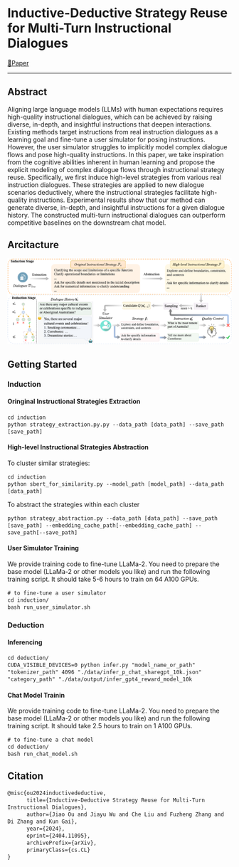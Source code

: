 # Inductive-Deductive Strategy Reuse for Multi-Turn Instructional Dialogues

[📄Paper](https://arxiv.org/pdf/2404.11095.pdf)

----------

## Abstract
Aligning large language models (LLMs) with human expectations requires high-quality instructional dialogues, which can be achieved by raising diverse, in-depth, and insightful instructions that deepen interactions.
Existing methods target instructions from real instruction dialogues as a learning goal and fine-tune a user simulator for posing instructions.
However, the user simulator struggles to implicitly model complex dialogue flows and pose high-quality instructions.
In this paper, we take inspiration from the cognitive abilities inherent in human learning and propose the explicit modeling of complex dialogue flows through instructional strategy reuse.
Specifically, we first induce high-level strategies from various real instruction dialogues.
These strategies are applied to new dialogue scenarios deductively, where the instructional strategies facilitate high-quality instructions.
Experimental results show that our method can generate diverse, in-depth, and insightful instructions for a given dialogue history. The constructed multi-turn instructional dialogues can outperform competitive baselines on the downstream chat model.

## Arcitacture
![alt Arcitacture](./images/architecture.png)

## Getting Started

### Induction

#### Oringinal Instructional Strategies Extraction
``` 
cd induction
python strategy_extraction.py.py --data_path [data_path] --save_path [save_path]
``` 

#### High-level Instructional Strategies Abstraction
To cluster similar strategies:
```
cd induction
python sbert_for_similarity.py --model_path [model_path] --data_path [data_path]

```
To abstract the strategies within each cluster 
```
python strategy_abstraction.py --data_path [data_path] --save_path [save_path] --embedding_cache_path[--embedding_cache_path] --save_path[--save_path]
``` 


#### User Simulator Training
We provide training code to fine-tune LLaMa-2. You need to prepare the base model (LLaMa-2 or other models you like) and run the following training script. It should take 5-6 hours to train on 64 A100 GPUs. 
```
# to fine-tune a user simulator
cd induction/
bash run_user_simulator.sh

```

### Deduction

#### Inferencing
```
cd deduction/
CUDA_VISIBLE_DEVICES=0 python infer.py "model_name_or_path" "tokenizer_path" 4096 "./data/infer_p_chat_sharegpt_10k.json"  "category_path" "./data/output/infer_gpt4_reward_model_10k
```
#### Chat Model Trainin
We provide training code to fine-tune LLaMa-2. You need to prepare the base model (LLaMa-2 or other models you like) and run the following training script. It should take 2.5 hours to train on 1 A100 GPUs. 
```
# to fine-tune a chat model
cd deduction/
bash run_chat_model.sh

```
## Citation
```
@misc{ou2024inductivedeductive,
      title={Inductive-Deductive Strategy Reuse for Multi-Turn Instructional Dialogues}, 
      author={Jiao Ou and Jiayu Wu and Che Liu and Fuzheng Zhang and Di Zhang and Kun Gai},
      year={2024},
      eprint={2404.11095},
      archivePrefix={arXiv},
      primaryClass={cs.CL}
}
```